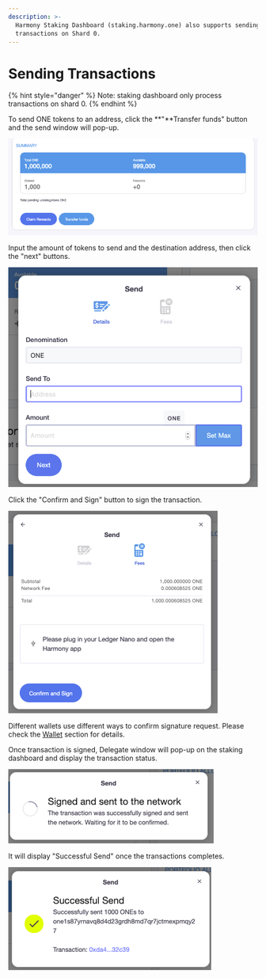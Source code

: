 ```yaml
---
description: >-
  Harmony Staking Dashboard (staking.harmony.one) also supports sending
  transactions on Shard 0.
---
```


# Sending Transactions

{% hint style="danger" %}
Note: staking dashboard only process transactions on shard 0.
{% endhint %}

To send ONE tokens to an address, click the **"**Transfer funds" button and the send window will pop-up.

![](../../.gitbook/assets/image%20%28137%29.png)

Input the amount of tokens to send and the destination address, then click the "next" buttons.

![](../../.gitbook/assets/image%20%28128%29.png)

Click the "Confirm and Sign" button to sign the transaction.

![](../../.gitbook/assets/image%20%2836%29.png)

Different wallets use different ways to confirm signature request. Please check the [Wallet](https://app.gitbook.com/@harmony-one/s/home/~/drafts/-M7F2-rR3OLvk7_5kftG/wallets) section for details.

Once transaction is signed, Delegate window will pop-up on the staking dashboard and display the transaction status.

![](../../.gitbook/assets/image%20%2893%29.png)

 It will display "Successful Send" once the transactions completes.

![](../../.gitbook/assets/image%20%28158%29.png)




